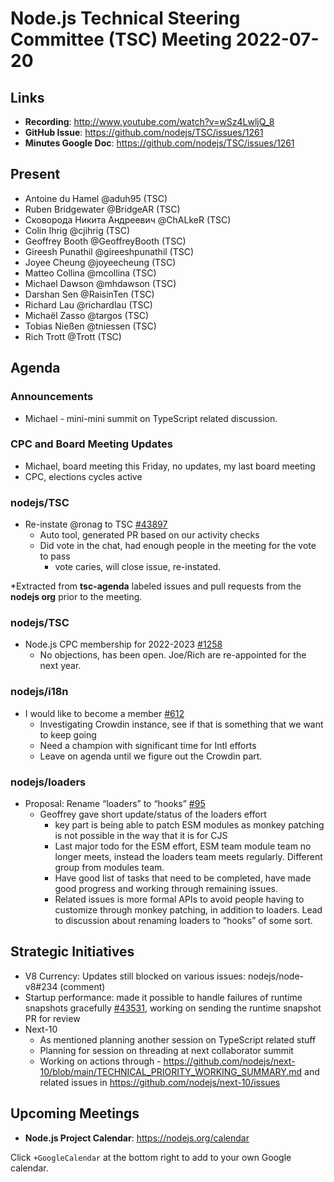 # Node.js Technical Steering Committee (TSC) Meeting 2022-07-20

## Links

* **Recording**:  <http://www.youtube.com/watch?v=wSz4LwljQ_8>
* **GitHub Issue**: <https://github.com/nodejs/TSC/issues/1261>
* **Minutes Google Doc**: <https://github.com/nodejs/TSC/issues/1261>

## Present

* Antoine du Hamel @aduh95 (TSC)
* Ruben Bridgewater @BridgeAR (TSC)
* Сковорода Никита Андреевич @ChALkeR (TSC)
* Colin Ihrig @cjihrig (TSC)
* Geoffrey Booth @GeoffreyBooth (TSC)
* Gireesh Punathil @gireeshpunathil (TSC)
* Joyee Cheung @joyeecheung (TSC)
* Matteo Collina @mcollina (TSC)
* Michael Dawson @mhdawson (TSC)
* Darshan Sen @RaisinTen (TSC)
* Richard Lau @richardlau (TSC)
* Michaël Zasso @targos (TSC)
* Tobias Nießen @tniessen (TSC)
* Rich Trott @Trott (TSC)

## Agenda

### Announcements

* Michael - mini-mini summit on TypeScript related discussion.

### CPC and Board Meeting Updates

* Michael, board meeting this Friday, no updates, my last board meeting
* CPC, elections cycles active

### nodejs/TSC

* Re-instate @ronag to TSC [#43897](https://github.com/nodejs/node/pull/43897)
  * Auto tool, generated PR based on our activity checks
  * Did vote in the chat, had enough people in the meeting for the vote to pass
    * vote caries, will close issue, re-instated.

*Extracted from **tsc-agenda** labeled issues and pull requests from the **nodejs org** prior to the meeting.

### nodejs/TSC

* Node.js CPC membership for 2022-2023 [#1258](https://github.com/nodejs/TSC/issues/1258)
  * No objections, has been open. Joe/Rich are re-appointed for the next year.

### nodejs/i18n

* I would like to become a member [#612](https://github.com/nodejs/i18n/issues/612)
  * Investigating Crowdin instance, see if that is something that we want to keep going
  * Need a champion with significant time for Intl efforts
  * Leave on agenda until we figure out the Crowdin part.

### nodejs/loaders

* Proposal: Rename “loaders” to “hooks” [#95](https://github.com/nodejs/loaders/issues/95)
  * Geoffrey gave short update/status of the loaders effort
    * key part is being able to patch ESM modules as monkey patching is not possible in the way
      that it is for CJS
    * Last major todo for the ESM effort, ESM team module team no longer meets, instead the
      loaders team meets regularly.  Different group from modules team.
    * Have good list of tasks that need to be completed, have made good progress and working
      through remaining issues.
    * Related issues is more formal APIs to avoid people having to customize through monkey
      patching, in addition to loaders. Lead to discussion about renaming loaders to “hooks” of
      some sort.

## Strategic Initiatives

* V8 Currency: Updates still blocked on various issues: nodejs/node-v8#234 (comment)
* Startup performance: made it possible to handle failures of runtime snapshots gracefully [#43531](https://github.com/nodejs/node/pull/43531), working on sending the runtime snapshot PR for review
* Next-10
  * As mentioned planning another session on TypeScript related stuff
  * Planning for session on threading at next collaborator summit
  * Working on actions through - <https://github.com/nodejs/next-10/blob/main/TECHNICAL_PRIORITY_WORKING_SUMMARY.md> and related issues in <https://github.com/nodejs/next-10/issues>

## Upcoming Meetings

* **Node.js Project Calendar**: <https://nodejs.org/calendar>

Click `+GoogleCalendar` at the bottom right to add to your own Google calendar.
